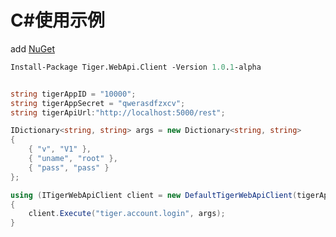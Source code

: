 # C#使用示例

add [NuGet](https://www.nuget.org/packages/Tiger.WebApi.Client/)

```pm
Install-Package Tiger.WebApi.Client -Version 1.0.1-alpha
```

```cs

string tigerAppID = "10000";
string tigerAppSecret = "qwerasdfzxcv";
string tigerApiUrl:"http://localhost:5000/rest";

IDictionary<string, string> args = new Dictionary<string, string>
{
    { "v", "V1" },
    { "uname", "root" },
    { "pass", "pass" }
};

using (ITigerWebApiClient client = new DefaultTigerWebApiClient(tigerApiUrl, tigerAppID, tigerAppSecret))
{
    client.Execute("tiger.account.login", args);
}
```